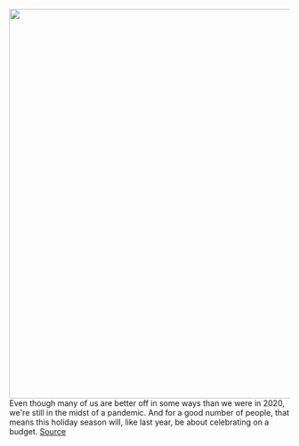 <img src='https://cdn.vox-cdn.com/thumbor/TByh_1NYOzUr64Wd18oe1kCU1tI=/0x0:2048x1367/1200x480/filters:focal(861x521:1187x847)/cdn.vox-cdn.com/uploads/chorus_image/image/70116340/Budget_50.0.jpg' width='700px' /><br/>
Even though many of us are better off in some ways than we were in 2020, we're still in the midst of a pandemic. And for a good number of people, that means this holiday season will, like last year, be about celebrating on a budget.
<a href='https://www.theverge.com/22748775/holiday-gift-guide-under-50-cheap-tech-gadgets-best-ideas'> Source <a/>